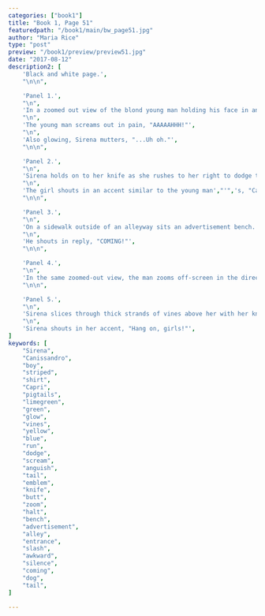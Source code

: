 ```yaml
---
categories: ["book1"]
title: "Book 1, Page 51"
featuredpath: "/book1/main/bw_page51.jpg"
author: "Maria Rice"
type: "post"
preview: "/book1/preview/preview51.jpg"
date: "2017-08-12"
description2: [
    'Black and white page.',
    "\n\n",

    'Panel 1.',
    "\n",
    'In a zoomed out view of the blond young man holding his face in anguish, only the back of Sirena',"'",'s head shows at the bottom of the panel as the glowing vines tower towards her from behind their host.',
    "\n",
    'The young man screams out in pain, "AAAAAHHH!"',
    "\n",
    'Also glowing, Sirena mutters, "...Uh oh."',
    "\n\n",  

    'Panel 2.',
    "\n",
    'Sirena holds on to her knife as she rushes to her right to dodge the incoming vines. The letter "M", is clearly seen on the left pocket of her utility romper.',
    "\n",
    'The girl shouts in an accent similar to the young man',"'",'s, "Canissandro! Get your BUTT over here!"', 
    "\n\n",

    'Panel 3.',
    "\n",
    'On a sidewalk outside of an alleyway sits an advertisement bench. The blond man with the pony tail zooms in from the right and comes to a halt at the alleyway entrance ("FWIP!"), holding the boy in the striped shirt in front of him by the shoulders. A dog tail can be seen behind the man',"'",'s sheathed sword.',
    "\n",
    'He shouts in reply, "COMING!"', 
    "\n\n",

    'Panel 4.', 
    "\n",
    'In the same zoomed-out view, the man zooms off-screen in the direction he came ("FWIP!"), leaving his fading glow-trail. The boy in the striped shirt turns and stands in awkward silence, equally centered between the walls of the two buildings forming the alley.',
    "\n\n",

    'Panel 5.',
    "\n",
    'Sirena slices through thick strands of vines above her with her knife ("SLASH!") as more show up in front of her.',
    "\n",  
    'Sirena shouts in her accent, "Hang on, girls!"',
]
keywords: [
    "Sirena",
    "Canissandro",
    "boy",
    "striped",
    "shirt",
    "Capri",
    "pigtails",
    "limegreen",
    "green",
    "glow",
    "vines",
    "yellow",
    "blue",
    "run",
    "dodge",
    "scream",
    "anguish",
    "tail",
    "emblem",
    "knife",
    "butt",
    "zoom",
    "halt",
    "bench",
    "advertisement",
    "alley",
    "entrance",
    "slash",
    "awkward",
    "silence",
    "coming",
    "dog",
    "tail",
]

---
```

